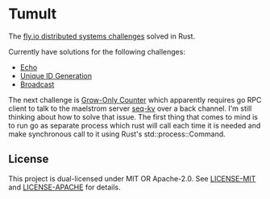 # Tumult

The [fly.io distributed systems challenges](https://fly.io/dist-sys/) solved in Rust.

Currently have solutions for the following challenges:
- [Echo](https://fly.io/dist-sys/1/)
- [Unique ID Generation](https://fly.io/dist-sys/2/)
- [Broadcast](https://fly.io/dist-sys/3a/)

The next challenge is [Grow-Only Counter](https://fly.io/dist-sys/4/) which apparently
requires go RPC client to talk to the maelstrom server
[seq-kv](https://github.com/jepsen-io/maelstrom/blob/main/doc/services.md#seq-kv) over a
back channel. I'm still thinking about how to solve that issue. The first thing that
comes to mind is to run go as separate process which rust will call each time it is needed
and make synchronous call to it using Rust's std::process::Command.

## License

This project is dual-licensed under MIT OR Apache-2.0. See [LICENSE-MIT](LICENSE-MIT) and [LICENSE-APACHE](LICENSE-APACHE) for details.